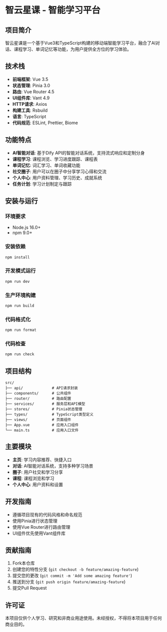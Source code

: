 # 智云星课 - 智能学习平台

## 项目简介

智云星课是一个基于Vue3和TypeScript构建的移动端智能学习平台，融合了AI对话、课程学习、单词记忆等功能，为用户提供全方位的学习体验。

## 技术栈

- **前端框架**: Vue 3.5
- **状态管理**: Pinia 3.0
- **路由**: Vue Router 4.5
- **UI组件库**: Vant 4.9
- **HTTP请求**: Axios
- **构建工具**: Rsbuild
- **语言**: TypeScript
- **代码规范**: ESLint, Prettier, Biome

## 功能特点

- **AI智能对话**: 基于Dify API的智能对话系统，支持流式响应和定制分身
- **课程学习**: 课程浏览、学习进度跟踪、课程表
- **单词记忆**: 词汇学习、单词收藏功能
- **社交圈子**: 用户可以在圈子中分享学习心得和交流
- **个人中心**: 用户资料管理、学习历史、成就系统
- **任务计划**: 学习计划制定与跟踪

## 安装与运行

### 环境要求

- Node.js 16.0+
- npm 9.0+

### 安装依赖

```bash
npm install
```

### 开发模式运行

```bash
npm run dev
```

### 生产环境构建

```bash
npm run build
```

### 代码格式化

```bash
npm run format
```

### 代码检查

```bash
npm run check
```

## 项目结构

```
src/
├── api/             # API请求封装
├── components/      # 公共组件
├── router/          # 路由配置
├── services/        # 服务层和API模型
├── stores/          # Pinia状态管理
├── types/           # TypeScript类型定义
├── views/           # 页面组件
├── App.vue          # 应用入口组件
└── main.ts          # 应用入口文件
```

## 主要模块

- **主页**: 学习内容推荐、快捷入口
- **对话**: AI智能对话系统，支持多种学习场景
- **圈子**: 用户社交和学习分享
- **课程**: 课程浏览和学习
- **个人中心**: 用户资料和设置

## 开发指南

- 遵循项目现有的代码风格和命名规范
- 使用Pinia进行状态管理
- 使用Vue Router进行路由管理
- UI组件优先使用Vant组件库

## 贡献指南

1. Fork本仓库
2. 创建您的特性分支 (`git checkout -b feature/amazing-feature`)
3. 提交您的更改 (`git commit -m 'Add some amazing feature'`)
4. 推送到分支 (`git push origin feature/amazing-feature`)
5. 提交Pull Request

## 许可证

本项目仅供个人学习、研究和非商业用途使用。未经授权，不得将本项目用于任何商业目的。
